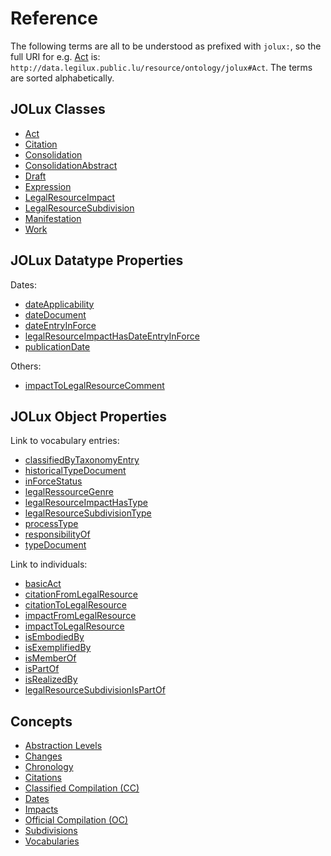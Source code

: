 # Reference

The following terms are all to be understood as prefixed with `jolux:`, so the full URI for e.g. [Act](#Act) is: `http://data.legilux.public.lu/resource/ontology/jolux#Act`. The terms are sorted alphabetically.

## JOLux Classes

- [Act](#Act)
- [Citation](#Citation)
- [Consolidation](#Consolidation)
- [ConsolidationAbstract](#ConsolidationAbstract)
- [Draft](#Draft)
- [Expression](#Expression)
- [LegalResourceImpact](#LegalResourceImpact)
- [LegalResourceSubdivision](#LegalResourceSubdivision)
- [Manifestation](#Manifestation)
- [Work](#Work)

## JOLux Datatype Properties

Dates:

- [dateApplicability](#dateApplicability)
- [dateDocument](#dateDocument)
- [dateEntryInForce](#dateEntryInForce)
- [legalResourceImpactHasDateEntryInForce](#legalResourceImpactHasDateEntryInForce)
- [publicationDate](#publicationDate)

Others:

- [impactToLegalResourceComment](#impactToLegalResourceComment)

## JOLux Object Properties

Link to vocabulary entries:

- [classifiedByTaxonomyEntry](vocabularies.md#legal-taxonomy)
- [historicalTypeDocument](vocabularies.md#text-types)
- [inForceStatus](vocabularies.md#enforcement-status)
- [legalRessourceGenre](vocabularies.md#act-types)
- [legalResourceImpactHasType](vocabularies.md#impact-types)
- [legalResourceSubdivisionType](vocabularies.md#subdivision-types)
- [processType](vocabularies.md#procedure-types)
- [responsibilityOf](vocabularies.md#legal-institution)
- [typeDocument](vocabularies.md#text-types)

Link to individuals:

- [basicAct](#basicAct)
- [citationFromLegalResource](#citationFromLegalResource)
- [citationToLegalResource](#citationToLegalResource)
- [impactFromLegalResource](#impactFromLegalResource)
- [impactToLegalResource](#impactToLegalResource)
- [isEmbodiedBy](#isEmbodiedBy)
- [isExemplifiedBy](#isExemplifiedBy)
- [isMemberOf](#isMemberOf)
- [isPartOf](#isPartOf)
- [isRealizedBy](#isRealizedBy)
- [legalResourceSubdivisionIsPartOf](#legalResourceSubdivisionIsPartOf)

## Concepts

- [Abstraction Levels](abstraction_levels.md)
- [Changes](changes.md)
- [Chronology](chronology.md)
- [Citations](citations.md)
- [Classified Compilation (CC)](classified_compilation.md)
- [Dates](dates.md)
- [Impacts](impacts.md)
- [Official Compilation (OC)](official_compilation.md)
- [Subdivisions](subdivisions.md)
- [Vocabularies](vocabularies.md)
